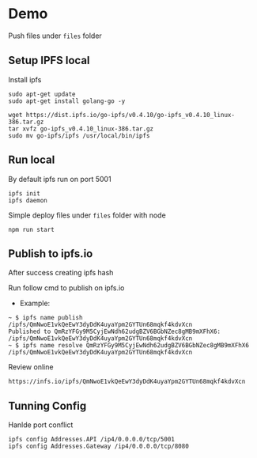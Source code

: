 # Demo
Push files under `files` folder

## Setup IPFS local
Install ipfs

```
sudo apt-get update
sudo apt-get install golang-go -y

wget https://dist.ipfs.io/go-ipfs/v0.4.10/go-ipfs_v0.4.10_linux-386.tar.gz
tar xvfz go-ipfs_v0.4.10_linux-386.tar.gz
sudo mv go-ipfs/ipfs /usr/local/bin/ipfs
```

## Run local
By default ipfs run on port 5001

```
ipfs init
ipfs daemon
```

Simple deploy files under `files` folder with node

```
npm run start
```

## Publish to ipfs.io
After success creating ipfs hash

Run follow cmd to publish on ipfs.io

+ Example:

```
~ $ ipfs name publish /ipfs/QmNwoE1vkQeEwY3dyDdK4uyaYpm2GYTUn68mqkf4kdvXcn
Published to QmRzYFGy9M5CyjEwNdh62udgBZV6BGbNZec8gMB9mXFhX6: /ipfs/QmNwoE1vkQeEwY3dyDdK4uyaYpm2GYTUn68mqkf4kdvXcn
~ $ ipfs name resolve QmRzYFGy9M5CyjEwNdh62udgBZV6BGbNZec8gMB9mXFhX6
/ipfs/QmNwoE1vkQeEwY3dyDdK4uyaYpm2GYTUn68mqkf4kdvXcn
```

Review online

```
https://infs.io/ipfs/QmNwoE1vkQeEwY3dyDdK4uyaYpm2GYTUn68mqkf4kdvXcn
```

## Tunning Config

Hanlde port conflict

```
ipfs config Addresses.API /ip4/0.0.0.0/tcp/5001
ipfs config Addresses.Gateway /ip4/0.0.0.0/tcp/8080
```



